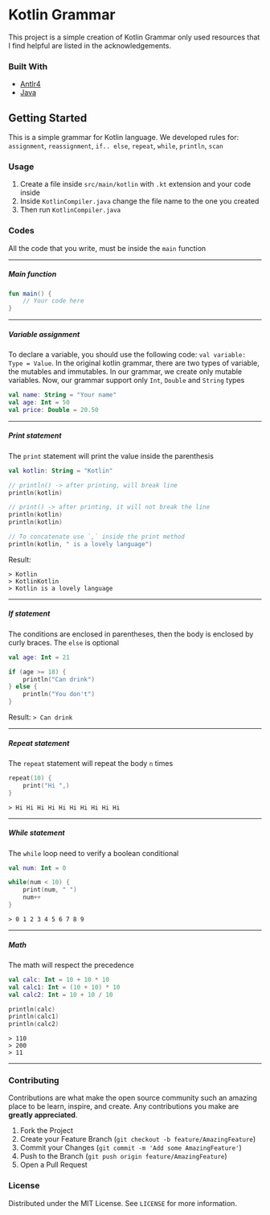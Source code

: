 
# Kotlin Grammar

This project is a simple creation of Kotlin Grammar
only used resources that I find helpful are listed in the acknowledgements.

### Built With
* [Antlr4](https://www.antlr.org/)
* [Java](https://openjdk.java.net/)



<!-- GETTING STARTED -->
## Getting Started

This is a simple grammar for Kotlin language. We developed rules for: `assignment`, `reassignment`, `if.. else`, `repeat`,
`while`, `println`, `scan`

### Usage

1. Create a file inside `src/main/kotlin` with `.kt` extension and your code inside
2. Inside `KotlinCompiler.java` change the file name to the one you created
3. Then run `KotlinCompiler.java`



<!-- USAGE EXAMPLES -->
### Codes

All the code that you write, must be inside the `main` function

___


##### Main function
```kotlin
fun main() {
    // Your code here
}
```
___


##### Variable assignment
To declare a variable, you should use the following code: `val variable: Type = Value`. In the original kotlin grammar,
there are two types of variable, the mutables and immutables. In our grammar, we create only mutable variables.
Now, our grammar support only `Int`, `Double` and `String` types
```kotlin
val name: String = "Your name"
val age: Int = 50
val price: Double = 20.50
```
___


##### Print statement
The `print` statement will print the value inside the parenthesis
```kotlin
val kotlin: String = "Kotlin"

// println() -> after printing, will break line
println(kotlin) 

// print() -> after printing, it will not break the line
println(kotlin)
println(kotlin)

// To concatenate use `,` inside the print method
println(kotlin, " is a lovely language")
```
Result:
```
> Kotlin
> KotlinKotlin
> Kotlin is a lovely language
```

___
##### If statement
The conditions are enclosed in parentheses, then the body is enclosed by curly braces. The `else` is optional
```kotlin
val age: Int = 21

if (age >= 18) {
    println("Can drink")
} else {
    println("You don't")
}
```
Result:
`> Can drink`
___


##### Repeat statement
The `repeat` statement will repeat the body `n` times
```kotlin
repeat(10) {
    print("Hi ",)
}
```
`> Hi Hi Hi Hi Hi Hi Hi Hi Hi Hi`
___


##### While statement
The `while` loop need to verify a boolean conditional
```kotlin
val num: Int = 0

while(num < 10) {
    print(num, " ")
    num++
}
```
`> 0 1 2 3 4 5 6 7 8 9`
___

##### Math
The math will respect the precedence
```kotlin
val calc: Int = 10 + 10 * 10
val calc1: Int = (10 + 10) * 10
val calc2: Int = 10 + 10 / 10

println(calc)
println(calc1)
println(calc2)
```

```
> 110
> 200
> 11
```

___


<!-- CONTRIBUTING -->
### Contributing

Contributions are what make the open source community such an amazing place to be learn, inspire, and create. Any contributions you make are **greatly appreciated**.

1. Fork the Project
2. Create your Feature Branch (`git checkout -b feature/AmazingFeature`)
3. Commit your Changes (`git commit -m 'Add some AmazingFeature'`)
4. Push to the Branch (`git push origin feature/AmazingFeature`)
5. Open a Pull Request



<!-- LICENSE -->
### License

Distributed under the MIT License. See `LICENSE` for more information.